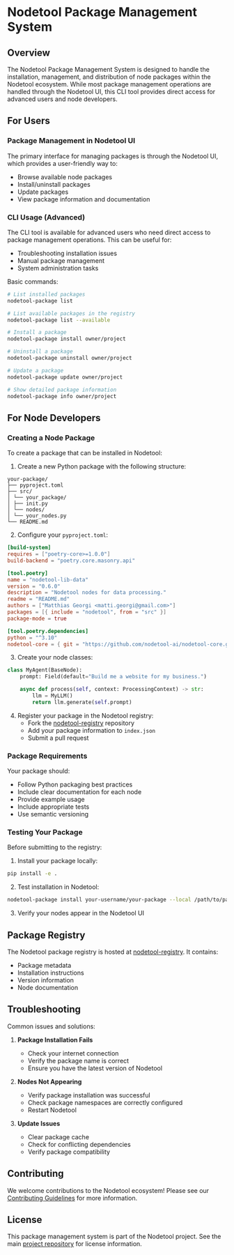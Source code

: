 # Nodetool Package Management System

## Overview

The Nodetool Package Management System is designed to handle the installation, management, and distribution of node packages within the Nodetool ecosystem. While most package management operations are handled through the Nodetool UI, this CLI tool provides direct access for advanced users and node developers.

## For Users

### Package Management in Nodetool UI

The primary interface for managing packages is through the Nodetool UI, which provides a user-friendly way to:

- Browse available node packages
- Install/uninstall packages
- Update packages
- View package information and documentation

### CLI Usage (Advanced)

The CLI tool is available for advanced users who need direct access to package management operations. This can be useful for:

- Troubleshooting installation issues
- Manual package management
- System administration tasks

Basic commands:

```bash
# List installed packages
nodetool-package list

# List available packages in the registry
nodetool-package list --available

# Install a package
nodetool-package install owner/project

# Uninstall a package
nodetool-package uninstall owner/project

# Update a package
nodetool-package update owner/project

# Show detailed package information
nodetool-package info owner/project
```

## For Node Developers

### Creating a Node Package

To create a package that can be installed in Nodetool:

1. Create a new Python package with the following structure:

```
your-package/
├── pyproject.toml
├── src/
│ └── your_package/
│ ├── init.py
│ └── nodes/
│ └── your_nodes.py
└── README.md
```

2. Configure your `pyproject.toml`:

```toml
[build-system]
requires = ["poetry-core>=1.0.0"]
build-backend = "poetry.core.masonry.api"

[tool.poetry]
name = "nodetool-lib-data"
version = "0.6.0"
description = "Nodetool nodes for data processing."
readme = "README.md"
authors = ["Matthias Georgi <matti.georgi@gmail.com>"]
packages = [{ include = "nodetool", from = "src" }]
package-mode = true

[tool.poetry.dependencies]
python = "^3.10"
nodetool-core = { git = "https://github.com/nodetool-ai/nodetool-core.git", rev = "main" }

```

3. Create your node classes:

```python
class MyAgent(BaseNode):
    prompt: Field(default="Build me a website for my business.")

    async def process(self, context: ProcessingContext) -> str:
        llm = MyLLM()
        return llm.generate(self.prompt)
```

4. Register your package in the Nodetool registry:
   - Fork the [nodetool-registry](https://github.com/nodetool-ai/nodetool-registry) repository
   - Add your package information to `index.json`
   - Submit a pull request

### Package Requirements

Your package should:

- Follow Python packaging best practices
- Include clear documentation for each node
- Provide example usage
- Include appropriate tests
- Use semantic versioning

### Testing Your Package

Before submitting to the registry:

1. Install your package locally:

```bash
pip install -e .
```

2. Test installation in Nodetool:

```bash
nodetool-package install your-username/your-package --local /path/to/package
```

3. Verify your nodes appear in the Nodetool UI

## Package Registry

The Nodetool package registry is hosted at [nodetool-registry](https://github.com/nodetool-ai/nodetool-registry). It contains:

- Package metadata
- Installation instructions
- Version information
- Node documentation

## Troubleshooting

Common issues and solutions:

1. **Package Installation Fails**

   - Check your internet connection
   - Verify the package name is correct
   - Ensure you have the latest version of Nodetool

2. **Nodes Not Appearing**

   - Verify package installation was successful
   - Check package namespaces are correctly configured
   - Restart Nodetool

3. **Update Issues**
   - Clear package cache
   - Check for conflicting dependencies
   - Verify package compatibility

## Contributing

We welcome contributions to the Nodetool ecosystem! Please see our [Contributing Guidelines](CONTRIBUTING.md) for more information.

## License

This package management system is part of the Nodetool project. See the main [project repository](https://github.com/nodetool-ai/nodetool) for license information.
